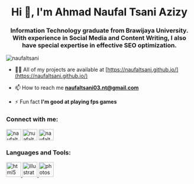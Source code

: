 <h1 align="center">Hi 👋, I'm Ahmad Naufal Tsani Azizy</h1>
<h3 align="center">Information Technology graduate from Brawijaya University. With experience in Social Media and Content Writing, I also have special expertise in effective SEO optimization.</h3>

<p align="left"> <img src="https://komarev.com/ghpvc/?username=naufaltsani&label=Profile%20views&color=b40e0e&style=flat" alt="naufaltsani" /> </p>

- 👨‍💻 All of my projects are available at [https://naufaltsani.github.io/](https://naufaltsani.github.io/)

- 📫 How to reach me **naufaltsani03.nt@gmail.com**

- ⚡ Fun fact **I'm good at playing fps games**

<h3 align="left">Connect with me:</h3>
<p align="left">
<a href="https://twitter.com/naufaltsanii" target="blank"><img align="center" src="https://raw.githubusercontent.com/rahuldkjain/github-profile-readme-generator/master/src/images/icons/Social/twitter.svg" alt="naufaltsanii" height="30" width="40" /></a>
<a href="https://linkedin.com/in/nuafaltsani" target="blank"><img align="center" src="https://raw.githubusercontent.com/rahuldkjain/github-profile-readme-generator/master/src/images/icons/Social/linked-in-alt.svg" alt="nuafaltsani" height="30" width="40" /></a>
<a href="https://instagram.com/naufaltsaniii" target="blank"><img align="center" src="https://raw.githubusercontent.com/rahuldkjain/github-profile-readme-generator/master/src/images/icons/Social/instagram.svg" alt="naufaltsaniii" height="30" width="40" /></a>
</p>

<h3 align="left">Languages and Tools:</h3>
<p align="left"> <a href="https://www.w3.org/html/" target="_blank" rel="noreferrer"> <img src="https://upload.wikimedia.org/wikipedia/commons/thumb/6/61/HTML5_logo_and_wordmark.svg/1024px-HTML5_logo_and_wordmark.svg.png" alt="html5" width="40" height="40"/> </a> <a href="https://www.adobe.com/in/products/illustrator.html" target="_blank" rel="noreferrer"> <img src="https://upload.wikimedia.org/wikipedia/commons/thumb/f/fb/Adobe_Illustrator_CC_icon.svg/1024px-Adobe_Illustrator_CC_icon.svg.png" alt="illustrator" width="40" height="40"/> </a> <a href="https://www.photoshop.com/en" target="_blank" rel="noreferrer"> <img src="https://upload.wikimedia.org/wikipedia/commons/thumb/a/af/Adobe_Photoshop_CC_icon.svg/1024px-Adobe_Photoshop_CC_icon.svg.png" alt="photoshop" width="40" height="40"/> </a> </p>
